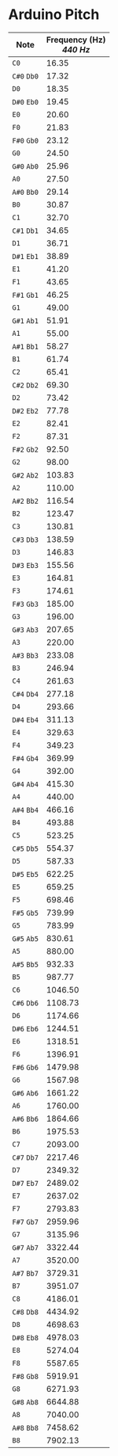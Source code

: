 Arduino Pitch
=============

| Note | Frequency (Hz)<br/>_440 Hz_ | 
| - | - |
| `C0` | 16.35 | 
| `C#0` `Db0`  | 17.32 | 
| `D0` | 18.35 | 
| `D#0` `Eb0`  | 19.45 | 
| `E0` | 20.60 | 
| `F0` | 21.83 | 
| `F#0` `Gb0`  | 23.12 | 
| `G0` | 24.50 | 
| `G#0` `Ab0`  | 25.96 | 
| `A0` | 27.50 | 
| `A#0` `Bb0`  | 29.14 | 
| `B0` | 30.87 | 
| `C1` | 32.70 | 
| `C#1` `Db1`  | 34.65 | 
| `D1` | 36.71 | 
| `D#1` `Eb1`  | 38.89 | 
| `E1` | 41.20 | 
| `F1` | 43.65 | 
| `F#1` `Gb1`  | 46.25 | 
| `G1` | 49.00 | 
| `G#1` `Ab1`  | 51.91 | 
| `A1` | 55.00 | 
| `A#1` `Bb1`  | 58.27 | 
| `B1` | 61.74 | 
| `C2` | 65.41 | 
| `C#2` `Db2`  | 69.30 | 
| `D2` | 73.42 | 
| `D#2` `Eb2`  | 77.78 | 
| `E2` | 82.41 | 
| `F2` | 87.31 | 
| `F#2` `Gb2`  | 92.50 | 
| `G2` | 98.00 | 
| `G#2` `Ab2`  | 103.83 | 
| `A2` | 110.00 | 
| `A#2` `Bb2`  | 116.54 | 
| `B2` | 123.47 | 
| `C3` | 130.81 | 
| `C#3` `Db3`  | 138.59 | 
| `D3` | 146.83 | 
| `D#3` `Eb3`  | 155.56 | 
| `E3` | 164.81 | 
| `F3` | 174.61 | 
| `F#3` `Gb3`  | 185.00 | 
| `G3` | 196.00 | 
| `G#3` `Ab3`  | 207.65 | 
| `A3` | 220.00 | 
| `A#3` `Bb3`  | 233.08 | 
| `B3` | 246.94 | 
| `C4` | 261.63 | 
| `C#4` `Db4`  | 277.18 | 
| `D4` | 293.66 | 
| `D#4` `Eb4`  | 311.13 | 
| `E4` | 329.63 | 
| `F4` | 349.23 | 
| `F#4` `Gb4`  | 369.99 | 
| `G4` | 392.00 | 
| `G#4` `Ab4`  | 415.30 | 
| `A4` | 440.00 | 
| `A#4` `Bb4`  | 466.16 | 
| `B4` | 493.88 | 
| `C5` | 523.25 | 
| `C#5` `Db5`  | 554.37 | 
| `D5` | 587.33 | 
| `D#5` `Eb5`  | 622.25 | 
| `E5` | 659.25 | 
| `F5` | 698.46 | 
| `F#5` `Gb5`  | 739.99 | 
| `G5` | 783.99 | 
| `G#5` `Ab5`  | 830.61 | 
| `A5` | 880.00 | 
| `A#5` `Bb5`  | 932.33 | 
| `B5` | 987.77 | 
| `C6` | 1046.50 | 
| `C#6` `Db6`  | 1108.73 | 
| `D6` | 1174.66 | 
| `D#6` `Eb6`  | 1244.51 | 
| `E6` | 1318.51 | 
| `F6` | 1396.91 | 
| `F#6` `Gb6`  | 1479.98 | 
| `G6` | 1567.98 | 
| `G#6` `Ab6`  | 1661.22 | 
| `A6` | 1760.00 | 
| `A#6` `Bb6`  | 1864.66 | 
| `B6` | 1975.53 | 
| `C7` | 2093.00 | 
| `C#7` `Db7`  | 2217.46 | 
| `D7` | 2349.32 | 
| `D#7` `Eb7`  | 2489.02 | 
| `E7` | 2637.02 | 
| `F7` | 2793.83 | 
| `F#7` `Gb7`  | 2959.96 | 
| `G7` | 3135.96 | 
| `G#7` `Ab7`  | 3322.44 | 
| `A7` | 3520.00 | 
| `A#7` `Bb7`  | 3729.31 | 
| `B7` | 3951.07 | 
| `C8` | 4186.01 | 
| `C#8` `Db8`  | 4434.92 | 
| `D8` | 4698.63 | 
| `D#8` `Eb8`  | 4978.03 | 
| `E8` | 5274.04 | 
| `F8` | 5587.65 | 
| `F#8` `Gb8`  | 5919.91 | 
| `G8` | 6271.93 | 
| `G#8` `Ab8`  | 6644.88 | 
| `A8` | 7040.00 | 
| `A#8` `Bb8`  | 7458.62 | 
| `B8` | 7902.13 | 4.37 |
